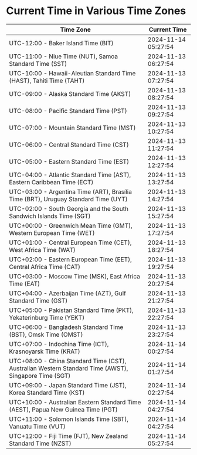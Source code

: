 # Current Time in Various Time Zones

| Time Zone | Current Time |
|-----------|--------------|
| UTC-12:00 - Baker Island Time (BIT) | 2024-11-14 05:27:54 |
| UTC-11:00 - Niue Time (NUT), Samoa Standard Time (SST) | 2024-11-13 06:27:54 |
| UTC-10:00 - Hawaii-Aleutian Standard Time (HAST), Tahiti Time (TAHT) | 2024-11-13 07:27:54 |
| UTC-09:00 - Alaska Standard Time (AKST) | 2024-11-13 08:27:54 |
| UTC-08:00 - Pacific Standard Time (PST) | 2024-11-13 09:27:54 |
| UTC-07:00 - Mountain Standard Time (MST) | 2024-11-13 10:27:54 |
| UTC-06:00 - Central Standard Time (CST) | 2024-11-13 11:27:54 |
| UTC-05:00 - Eastern Standard Time (EST) | 2024-11-13 12:27:54 |
| UTC-04:00 - Atlantic Standard Time (AST), Eastern Caribbean Time (ECT) | 2024-11-13 13:27:54 |
| UTC-03:00 - Argentina Time (ART), Brasília Time (BRT), Uruguay Standard Time (UYT) | 2024-11-13 14:27:54 |
| UTC-02:00 - South Georgia and the South Sandwich Islands Time (SGT) | 2024-11-13 15:27:54 |
| UTC±00:00 - Greenwich Mean Time (GMT), Western European Time (WET) | 2024-11-13 17:27:54 |
| UTC+01:00 - Central European Time (CET), West Africa Time (WAT) | 2024-11-13 18:27:54 |
| UTC+02:00 - Eastern European Time (EET), Central Africa Time (CAT) | 2024-11-13 19:27:54 |
| UTC+03:00 - Moscow Time (MSK), East Africa Time (EAT) | 2024-11-13 20:27:54 |
| UTC+04:00 - Azerbaijan Time (AZT), Gulf Standard Time (GST) | 2024-11-13 21:27:54 |
| UTC+05:00 - Pakistan Standard Time (PKT), Yekaterinburg Time (YEKT) | 2024-11-13 22:27:54 |
| UTC+06:00 - Bangladesh Standard Time (BST), Omsk Time (OMST) | 2024-11-13 23:27:54 |
| UTC+07:00 - Indochina Time (ICT), Krasnoyarsk Time (KRAT) | 2024-11-14 00:27:54 |
| UTC+08:00 - China Standard Time (CST), Australian Western Standard Time (AWST), Singapore Time (SGT) | 2024-11-14 01:27:54 |
| UTC+09:00 - Japan Standard Time (JST), Korea Standard Time (KST) | 2024-11-14 02:27:54 |
| UTC+10:00 - Australian Eastern Standard Time (AEST), Papua New Guinea Time (PGT) | 2024-11-14 04:27:54 |
| UTC+11:00 - Solomon Islands Time (SBT), Vanuatu Time (VUT) | 2024-11-14 04:27:54 |
| UTC+12:00 - Fiji Time (FJT), New Zealand Standard Time (NZST) | 2024-11-14 05:27:54 |
